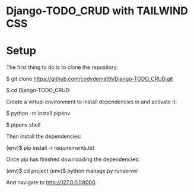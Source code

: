 # Django-TODO_CRUD with TAILWIND CSS
# Setup

The first thing to do is to clone the repository:

$ git clone https://github.com/codydematth/Django-TODO_CRUD.git

$ cd Django-TODO_CRUD

Create a virtual environment to install dependencies in and activate it:

$ python -m install pipenv

$ pipenv shell

Then install the dependencies:

(env)$ pip install -r requirements.txt

Once pip has finished downloading the dependencies:

(env)$ cd project
(env)$ python manage.py runserver

And navigate to http://127.0.0.1:8000.
